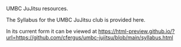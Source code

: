 UMBC JuJitsu resources.

The Syllabus for the UMBC JuJitsu club is provided here. 

In its current form it can be viewed at https://html-preview.github.io/?url=https://github.com/cfergus/umbc-jujitsu/blob/main/syllabus.html

